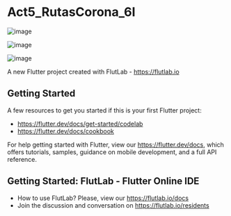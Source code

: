 # Act5_RutasCorona_6I

![image](https://github.com/user-attachments/assets/3ccf9e28-a5f2-4937-a410-b86b6c28012e)

![image](https://github.com/user-attachments/assets/a80a4738-d287-4f85-a2ee-06ae01e851a1)

![image](https://github.com/user-attachments/assets/8b9a9288-a501-43eb-93a7-e6eddf298eac)



A new Flutter project created with FlutLab - https://flutlab.io

## Getting Started

A few resources to get you started if this is your first Flutter project:

- https://flutter.dev/docs/get-started/codelab
- https://flutter.dev/docs/cookbook

For help getting started with Flutter, view our
https://flutter.dev/docs, which offers tutorials,
samples, guidance on mobile development, and a full API reference.

## Getting Started: FlutLab - Flutter Online IDE

- How to use FlutLab? Please, view our https://flutlab.io/docs
- Join the discussion and conversation on https://flutlab.io/residents
